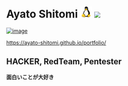 # Ayato Shitomi <img src="https://raw.githubusercontent.com/devicons/devicon/master/icons/linux/linux-original.svg" alt="linux" width="30" height="30"/> ![](https://komarev.com/ghpvc/?username=ayato-shitomi)

<a href="https://ayato-shitomi.github.io/portfolio/"> ![image](https://github.com/ayato-shitomi/ayato-shitomi/assets/74812891/6baf63f9-fb8f-4e40-995d-729373884f11) </a>

https://ayato-shitomi.github.io/portfolio/

## HACKER, RedTeam, Pentester

**面白いことが大好き**
